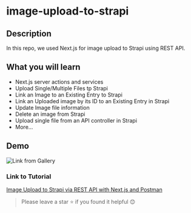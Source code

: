 # image-upload-to-strapi

## Description

In this repo, we used Next.js for image upload to Strapi using REST API.

## What you will learn

- Next.js server actions and services
- Upload Single/Multiple Files tp Strapi
- Link an Image to an Existing Entry to Strapi
- Link an Uploaded image by its ID to an Existing Entry in Strapi
- Update Image file information
- Delete an image from Strapi
- Upload single file from an API controller in Strapi
- More...

## Demo

![Link from Gallery](https://delicate-dawn-ac25646e6d.media.strapiapp.com/Delete_Image_GIF_9fadec7d81.gif)

### Link to Tutorial

[Image Upload to Strapi via REST API with Next.js and Postman](https://strapi.io/blog/image-upload-to-strapi-via-rest-api-with-nextjs-and-postman)

> Please leave a star ⭐️ if you found it helpful 😊

